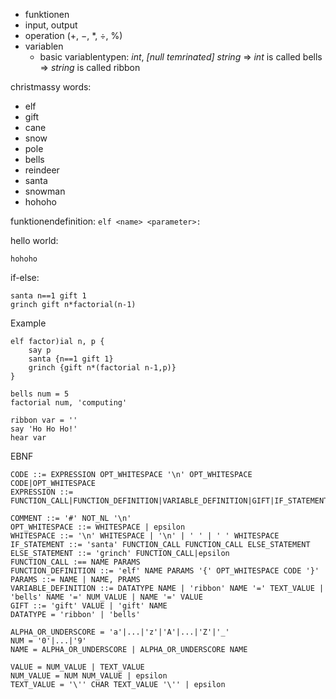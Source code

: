 - funktionen
- input, output
- operation ($+$, $-$, $*$, $\div$, $\%$)
- variablen
	- basic variablentypen: _int_, _\[null temrinated\] string_
		=> *int* is called bells
		=> *string* is called ribbon

christmassy words:
- elf
- gift
- cane
- snow
- pole
- bells
- reindeer
- santa
- snowman
- hohoho

funktionendefinition:
`elf <name> <parameter>:`

hello world:
```santa
hohoho
```

if-else:
```
santa n==1 gift 1
grinch gift n*factorial(n-1)
```



Example
```(Clause
elf factor)ial n, p {
	say p
	santa {n==1 gift 1}
	grinch {gift n*(factorial n-1,p)}
}

bells num = 5
factorial num, 'computing'

ribbon var = ''
say 'Ho Ho Ho!'
hear var
```

EBNF
```ebnf
CODE ::= EXPRESSION OPT_WHITESPACE '\n' OPT_WHITESPACE CODE|OPT_WHITESPACE
EXPRESSION ::= FUNCTION_CALL|FUNCTION_DEFINITION|VARIABLE_DEFINITION|GIFT|IF_STATEMENT|COMMENT

COMMENT ::= '#' NOT_NL '\n'
OPT_WHITESPACE ::= WHITESPACE | epsilon
WHITESPACE ::= '\n' WHITESPACE | '\n' | ' ' | ' ' WHITESPACE
IF_STATEMENT ::= 'santa' FUNCTION_CALL FUNCTION_CALL ELSE_STATEMENT
ELSE_STATEMENT ::= 'grinch' FUNCTION_CALL|epsilon
FUNCTION_CALL :== NAME PARAMS
FUNCTION_DEFINITION ::= 'elf' NAME PARAMS '{' OPT_WHITESPACE CODE '}'
PARAMS ::= NAME | NAME, PRAMS
VARIABLE_DEFINITION ::= DATATYPE NAME | 'ribbon' NAME '=' TEXT_VALUE | 'bells' NAME '=' NUM_VALUE | NAME '=' VALUE
GIFT ::= 'gift' VALUE | 'gift' NAME
DATATYPE = 'ribbon' | 'bells'

ALPHA_OR_UNDERSCORE = 'a'|...|'z'|'A'|...|'Z'|'_'
NUM = '0'|...|'9'
NAME = ALPHA_OR_UNDERSCORE | ALPHA_OR_UNDERSCORE NAME

VALUE = NUM_VALUE | TEXT_VALUE
NUM_VALUE = NUM NUM_VALUE | epsilon
TEXT_VALUE = '\'' CHAR TEXT_VALUE '\'' | epsilon

```
